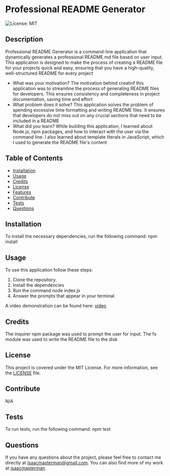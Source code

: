 # Professional README Generator
  
  ![License: MIT](https://img.shields.io/badge/License-MIT-yellow.svg)
  
  ## Description
  Professional README Generator is a command-line application that dynamically generates a professional README.md file based on user input. This application is designed to make the process of creating a README file for your projects quick and easy, ensuring that you have a high-quality, well-structured README for every project
  
  - What was your motivation? The motivation behind creatinf this application was to streamline the process of generating README files for developers. This ensures consistency and completeness in project documentation, saving time and effort
  - What problem does it solve? This application solves the problem of spending excessive time formatting and writing README files. It ensures that developers do not miss out on any crucial sections that need to be included in a README
  - What did you learn? While building this application, I learned about Node.js, npm packages, and how to interact with the user via the command line. I also learned about template literals in JavaScript, which I used to generate the README file's content
  
  ## Table of Contents
  - [Installation](#installation)
  - [Usage](#usage)
  - [Credits](#credits)
  - [License](#license)
  - [Features](#features)
  - [Contribute](#contribute)
  - [Tests](#tests)
  - [Questions](#questions)
  
  ## Installation
  To install the necessary dependencies, run the following command: npm install
  
  ## Usage
  To use this application follow these steps: 
  1. Clone the repository.
  2. Install the dependencies
  3. Run the command node index.js
  4. Answer the prompts that appear in your terminal.

  A video demonstration can be found here: [video](https://drive.google.com/file/d/1DtpNG1DWhWUhjZnJ2QzK0guUxm0ryzj6/view?usp=sharing)
  
  ## Credits
  The inquirer npm package was used to prompt the user for input. The fs module was used to write the README file to the disk
  
  ## License
  This project is covered under the MIT License. For more information, see the [LICENSE](LICENSE) file.

  
  ## Contribute
  N/A
  
  ## Tests
  To run tests, run the following command: npm test

  ## Questions

If you have any questions about the project, please feel free to contact me directly at [isaacmasterman@gmail.com](mailto:isaacmasterman@gmail.com). You can also find more of my work at [isaacmasterman](https://github.com/isaacmasterman).

